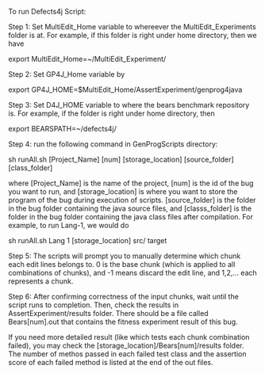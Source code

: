 To run Defects4j Script:

Step 1: Set MultiEdit_Home variable to whereever the MultiEdit_Experiments folder is at. For example, if this folder is right under home directory, then we have 

export MultiEdit_Home=~/MultiEdit_Experiment/

Step 2: Set GP4J_Home variable by

export GP4J_HOME=$MultiEdit_Home/AssertExperiment/genprog4java

Step 3: Set D4J_HOME variable to where the bears benchmark repository is. For example, if the folder is right under home directory, then

export BEARSPATH=~/defects4j/

Step 4: run the following command in GenProgScripts directory:

sh runAll.sh [Project_Name] [num] [storage_location] [source_folder] [class_folder]

where [Project_Name] is the name of the project, [num] is the id of the bug you want to run, and [storage_location] is where you want to store the program of the bug during execution of scripts. [source_folder] is the folder in the bug folder containing the java source files, and [classs_folder] is the folder in the bug folder containing the java class files after compilation. For example, to run Lang-1, we would do

sh runAll.sh Lang 1 [storage_location] src/ target

Step 5: The scripts will prompt you to manually determine which chunk each edit lines belongs to. 0 is the base chunk (which is applied to all combinations of chunks), and -1 means discard the edit line, and 1,2,... each represents a chunk.

Step 6: After confirming correctness of the input chunks, wait until the script runs to completion. Then, check the results in AssertExperiment/results folder. There should be a file called Bears[num].out that contains the fitness experiment result of this bug.

If you need more detailed result (like which tests each chunk combination failed), you may check the [storage_location]/Bears[num]/results folder. The number of methos passed in each failed test class and the assertion score of each failed method is listed at the end of the out files.
